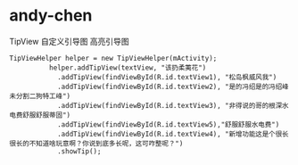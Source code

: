 # andy-chen
TipView
自定义引导图 高亮引导图

	TipViewHelper helper = new TipViewHelper(mActivity);
	  	      helper.addTipView(textView, "该扔柔荑花")
			    .addTipView(findViewById(R.id.textView1), "松岛枫威风我")
			    .addTipView(findViewById(R.id.textView2), "是的冯绍是的冯绍峰未分割二狗特工峰")
			    .addTipView(findViewById(R.id.textView3), "非得说的哥的根深水电费舒服舒服蒂固")
			    .addTipView(findViewById(R.id.textView5),"舒服舒服水电费")
			    .addTipView(findViewById(R.id.textView4), "新增功能这是个很长很长的不知道啥玩意啊？你说到底多长呢，这可咋整呢？")
			    .showTip();
